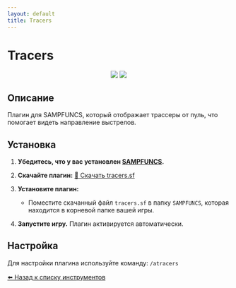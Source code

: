 ```yaml
---
layout: default
title: Tracers
---
```


# Tracers

<p align="center">
  <img src="https://img.shields.io/badge/status-active-brightgreen?style=flat-square">
  <img src="https://img.shields.io/badge/sampfuncs-supported-blue?style=flat-square">
</p>

## Описание

Плагин для SAMPFUNCS, который отображает трассеры от пуль, что помогает видеть направление выстрелов.

## Установка

1. **Убедитесь, что у вас установлен [SAMPFUNCS](http://blast.hk/threads/17/).**

2. **Скачайте плагин:**
   [🔄 Скачать tracers.sf](https://github.com/amfeeque/samp.tools/raw/main/Tracers/tracers.sf)

3. **Установите плагин:**
   - Поместите скачанный файл `tracers.sf` в папку `SAMPFUNCS`, которая находится в корневой папке вашей игры.

4. **Запустите игру.** Плагин активируется автоматически.

## Настройка

Для настройки плагина используйте команду: `/atracers`

[⬅️ Назад к списку инструментов](/samp.tools/)
